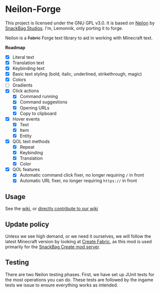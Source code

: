 # Neilon-Forge
This project is licensed under the GNU GPL v3.0.
It is based on [Neilon](https://github.com/snackbag/neilon) by [SnackBag Studios](https://github.com/snackbag).
I'm, Lemonnik, only porting it to forge.

Neilon is a ~~Fabric~~ Forge text library to aid in working with Minecraft text.

**Roadmap**

- [X] Literal text
- [X] Translation text
- [X] Keybinding text
- [X] Basic text styling (bold, italic, underlined, strikethrough, magic)
- [X] Colors
- [ ] Gradients
- [X] Click actions
    - [X] Command running
    - [X] Command suggestions
    - [X] Opening URLs
    - [X] Copy to clipboard
- [X] Hover events
    - [X] Text
    - [X] Item
    - [X] Entity
- [X] QOL text methods
  - [X] Repeat
  - [X] Keybinding
  - [X] Translation
  - [X] Color
- [X] QOL features
  - [X] Automatic command click fixer, no longer requiring `/` in front
  - [X] Automatic URL fixer, no longer requiring `https://` in front

## Usage

See the [wiki](https://wiki.snackbag.net/w/neilon),
or [directly contribute to our wiki](https://github.com/snackbag/wiki)

## Update policy

Unless we see high demand, or we need it ourselves, we will follow the latest Minecraft version by looking
at [Create Fabric](https://modrinth.com/mod/create-fabric), as this mod is used primarily for
the [SnackBag Create mod server](https://snackbag.net/).

## Testing

There are two Neilon testing phases. First, we have set up JUnit tests for the most operations you can do. These tests
are followed by the ingame tests we issue to ensure everything works as intended.
